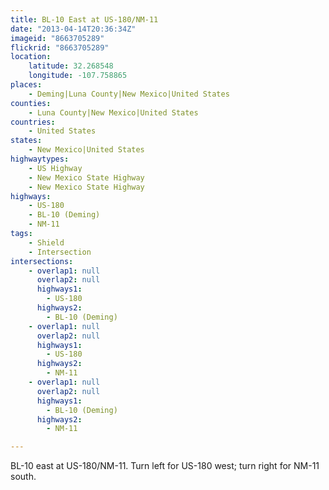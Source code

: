 ```yaml
---
title: BL-10 East at US-180/NM-11
date: "2013-04-14T20:36:34Z"
imageid: "8663705289"
flickrid: "8663705289"
location:
    latitude: 32.268548
    longitude: -107.758865
places:
    - Deming|Luna County|New Mexico|United States
counties:
    - Luna County|New Mexico|United States
countries:
    - United States
states:
    - New Mexico|United States
highwaytypes:
    - US Highway
    - New Mexico State Highway
    - New Mexico State Highway
highways:
    - US-180
    - BL-10 (Deming)
    - NM-11
tags:
    - Shield
    - Intersection
intersections:
    - overlap1: null
      overlap2: null
      highways1:
        - US-180
      highways2:
        - BL-10 (Deming)
    - overlap1: null
      overlap2: null
      highways1:
        - US-180
      highways2:
        - NM-11
    - overlap1: null
      overlap2: null
      highways1:
        - BL-10 (Deming)
      highways2:
        - NM-11

---
```

BL-10 east at US-180/NM-11.  Turn left for US-180 west; turn right for NM-11 south.
